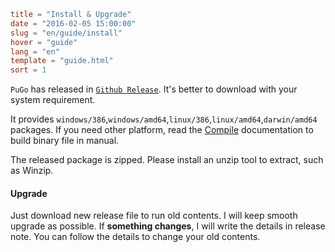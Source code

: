 ```toml
title = "Install & Upgrade"
date = "2016-02-05 15:00:00"
slug = "en/guide/install"
hover = "guide"
lang = "en"
template = "guide.html"
sort = 1
```

`PuGo` has released in [`Github Release`](https://github.com/lyloou/pugo/releases). It's better to download with your system requirement.

It provides `windows/386`,`windows/amd64`,`linux/386`,`linux/amd64`,`darwin/amd64` packages. If you need other platform, read the [Compile](http://localhost:9899/en/docs/dl-compile.html) documentation to build binary file in manual.

The released package is zipped. Please install an unzip tool to extract, such as Winzip.

#### Upgrade

Just download new release file to run old contents. I will keep smooth upgrade as possible. If **something changes**, I will write the details in release note. You can follow the details to change your old contents.
